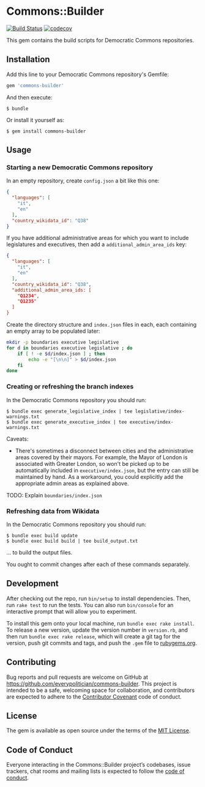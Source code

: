 # Commons::Builder

[![Build Status](https://travis-ci.org/everypolitician/commons-builder.svg?branch=master)](https://travis-ci.org/everypolitician/commons-builder) [![codecov](https://codecov.io/gh/everypolitician/commons-builder/branch/master/graph/badge.svg)](https://codecov.io/gh/everypolitician/commons-builder)

This gem contains the build scripts for Democratic Commons repositories.

## Installation

Add this line to your Democratic Commons repository's Gemfile:

```ruby
gem 'commons-builder'
```

And then execute:

    $ bundle

Or install it yourself as:

    $ gem install commons-builder

## Usage

### Starting a new Democratic Commons repository

In an empty repository, create `config.json` a bit like this one:

```json
{
  "languages": [
    "it",
    "en"
  ],
  "country_wikidata_id": "Q38"
}
```

If you have additional administrative areas for which you want to include
legislatures and executives, then add a `additional_admin_area_ids` key:

```json
{
  "languages": [
    "it",
    "en"
  ],
  "country_wikidata_id": "Q38",
  "additional_admin_area_ids: [
    "Q1234",
    "Q1235"
  ]
}
```

Create the directory structure and `index.json` files in each, each containing
an empty array to be populated later:

```bash
mkdir -p boundaries executive legislative
for d in boundaries executive legislative ; do
    if [ ! -e $d/index.json ] ; then
        echo -e "[\n\n]" > $d/index.json
    fi
done
```


### Creating or refreshing the branch indexes

In the Democratic Commons repository you should run:

    $ bundle exec generate_legislative_index | tee legislative/index-warnings.txt
    $ bundle exec generate_executive_index | tee executive/index-warnings.txt

Caveats:

* There's sometimes a disconnect between cities and the administrative areas
  covered by their mayors. For example, the Mayor of London is associated with
  Greater London, so won't be picked up to be automatically included in
  `executive/index.json`, but the entry can still be maintained by hand. As a
  workaround, you could explicitly add the appropriate admin areas as explained
  above.

TODO: Explain `boundaries/index.json`


### Refreshing data from Wikidata

In the Democratic Commons repository you should run:

    $ bundle exec build update
    $ bundle exec build build | tee build_output.txt

... to build the output files.

You ought to commit changes after each of these commands separately.


## Development

After checking out the repo, run `bin/setup` to install dependencies. Then, run `rake test` to run the tests. You can also run `bin/console` for an interactive prompt that will allow you to experiment.

To install this gem onto your local machine, run `bundle exec rake install`. To release a new version, update the version number in `version.rb`, and then run `bundle exec rake release`, which will create a git tag for the version, push git commits and tags, and push the `.gem` file to [rubygems.org](https://rubygems.org).

## Contributing

Bug reports and pull requests are welcome on GitHub at https://github.com/everypolitician/commons-builder. This project is intended to be a safe, welcoming space for collaboration, and contributors are expected to adhere to the [Contributor Covenant](http://contributor-covenant.org) code of conduct.

## License

The gem is available as open source under the terms of the [MIT License](https://opensource.org/licenses/MIT).

## Code of Conduct

Everyone interacting in the Commons::Builder project’s codebases, issue trackers, chat rooms and mailing lists is expected to follow the [code of conduct](https://github.com/everypolitician/commons-builder/blob/master/CODE_OF_CONDUCT.md).
